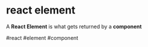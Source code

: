 # react element
A **React Element** is what gets returned by a **component**

#react #element #component